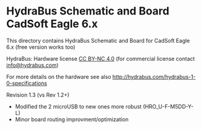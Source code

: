 HydraBus Schematic and Board CadSoft Eagle 6.x
========

This directory contains HydraBus Schematic and Board for CadSoft Eagle 6.x (free version works too)

HydraBus: Hardware license [CC BY-NC 4.0](https://creativecommons.org/licenses/by-nc/4.0/) (for commercial license contact info@hydrabus.com)

For more details on the hardware see also http://hydrabus.com/hydrabus-1-0-specifications

Revision 1.3 (vs Rev 1.2+)
- Modified the 2 microUSB to new ones more robust (HRO_U-F-M5DD-Y-L)
- Minor board routing improvment/optimization
